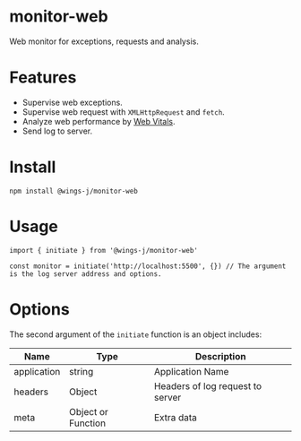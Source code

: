 # monitor-web

Web monitor for exceptions, requests and analysis.

# Features

- Supervise web exceptions.
- Supervise web request with `XMLHttpRequest` and `fetch`.
- Analyze web performance by [Web Vitals](https://www.npmjs.com/package/web-vitals).
- Send log to server.

# Install

```
npm install @wings-j/monitor-web
```

# Usage

```
import { initiate } from '@wings-j/monitor-web'

const monitor = initiate('http://localhost:5500', {}) // The argument is the log server address and options.
```

# Options

The second argument of the `initiate` function is an object includes:

| Name        | Type               | Description                      |
| ----------- | ------------------ | -------------------------------- |
| application | string             | Application Name                 |
| headers     | Object             | Headers of log request to server |
| meta        | Object or Function | Extra data                       |
